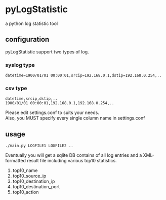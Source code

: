 # pyLogStatistic
a python log statistic tool

## configuration
pyLogStatistic support two types of log.
### syslog type
	datetime=1900/01/01 00:00:01,srcip=192.168.0.1,dstip=192.168.0.254,..
### csv type
	datetime,srcip,dstip,..
	1900/01/01 00:00:01,192.168.0.1,192.168.0.254,..
Please edit settings.conf to suits your needs.  
Also, you MUST specify every single column name in settings.conf

## usage
	./main.py LOGFILE1 LOGFILE2 ..

Eventually you will get a sqlite DB contains of all log entries
and a XML-formatted result file including various top10 statistics.  
1. top10_name  
2. top10_source_ip  
3. top10_destination_ip  
4. top10_destination_port  
5. top10_action  
